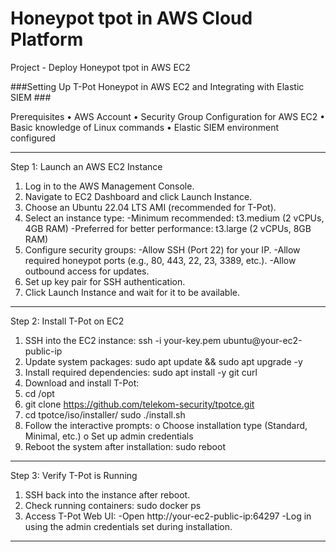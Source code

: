 # Honeypot tpot in AWS Cloud Platform
 Project - Deploy Honeypot tpot in AWS EC2


###Setting Up T-Pot Honeypot in AWS EC2 and Integrating with Elastic SIEM ###

Prerequisites
•	AWS Account
•	Security Group Configuration for AWS EC2
•	Basic knowledge of Linux commands
•	Elastic SIEM environment configured
________________________________________
Step 1: Launch an AWS EC2 Instance
1.	Log in to the AWS Management Console.
2.	Navigate to EC2 Dashboard and click Launch Instance.
3.	Choose an Ubuntu 22.04 LTS AMI (recommended for T-Pot).
4.	Select an instance type:
-Minimum recommended: t3.medium (2 vCPUs, 4GB RAM)
-Preferred for better performance: t3.large (2 vCPUs, 8GB RAM)
5.	Configure security groups:
-Allow SSH (Port 22) for your IP.
-Allow required honeypot ports (e.g., 80, 443, 22, 23, 3389, etc.).
-Allow outbound access for updates.
6.	Set up key pair for SSH authentication.
7.	Click Launch Instance and wait for it to be available.
________________________________________
Step 2: Install T-Pot on EC2
1.	SSH into the EC2 instance:
ssh -i your-key.pem ubuntu@your-ec2-public-ip
2.	Update system packages:
sudo apt update && sudo apt upgrade -y
3.	Install required dependencies:
sudo apt install -y git curl
4.	Download and install T-Pot:
5.	cd /opt
6.	git clone https://github.com/telekom-security/tpotce.git
7.	cd tpotce/iso/installer/
sudo ./install.sh
8.	Follow the interactive prompts:
o	Choose installation type (Standard, Minimal, etc.)
o	Set up admin credentials
9.	Reboot the system after installation:
sudo reboot
________________________________________
Step 3: Verify T-Pot is Running
1.	SSH back into the instance after reboot.
2.	Check running containers:
sudo docker ps
3.	Access T-Pot Web UI:
-Open http://your-ec2-public-ip:64297
-Log in using the admin credentials set during installation.
________________________________________
